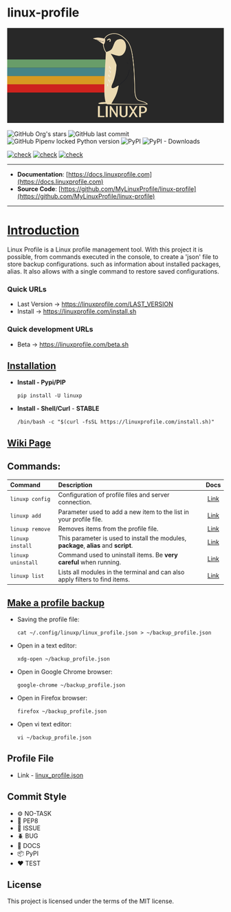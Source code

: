 # linux-profile

<img src="https://github.com/MyLinuxProfile/linux-profile/blob/master/docs/linuxp.png?raw=true">

![GitHub Org's stars](https://img.shields.io/github/stars/MyLinuxProfile?label=LinuxProfile&style=flat-square)
![GitHub last commit](https://img.shields.io/github/last-commit/MyLinuxProfile/linux-profile-basic?style=flat-square)
![GitHub Pipenv locked Python version](https://img.shields.io/github/pipenv/locked/python-version/MyLinuxProfile/linux-profile?style=flat-square)
![PyPI](https://img.shields.io/pypi/v/linuxp)
![PyPI - Downloads](https://img.shields.io/pypi/dm/linuxp?style=flat-square)

[![check](https://github.com/MyLinuxProfile/linux-profile/actions/workflows/python-publish-pypi.yml/badge.svg)](https://github.com/MyLinuxProfile/linux-profile/actions/workflows/python-publish-pypi.yml)
[![check](https://github.com/MyLinuxProfile/linux-profile/actions/workflows/python-publish-pypi-test.yml/badge.svg)](https://github.com/MyLinuxProfile/linux-profile/actions/workflows/python-publish-pypi-test.yml)
[![check](https://github.com/MyLinuxProfile/linux-profile/actions/workflows/python-app-test.yml/badge.svg)](https://github.com/MyLinuxProfile/linux-profile/actions/workflows/python-app-test.yml)

---

- **Documentation**: [https://docs.linuxprofile.com](https://docs.linuxprofile.com)
- **Source Code**: [https://github.com/MyLinuxProfile/linux-profile](https://github.com/MyLinuxProfile/linux-profile)

---

# [Introduction](https://docs.linuxprofile.com/)
Linux Profile is a Linux profile management tool. With this project it is possible, from commands executed in the console, to create a 'json' file to store backup configurations. such as information about installed packages, alias. It also allows with a single command to restore saved configurations.

### Quick URLs
- Last Version -> https://linuxprofile.com/LAST_VERSION
- Install -> https://linuxprofile.com/install.sh

### Quick development URLs
- Beta -> https://linuxprofile.com/beta.sh

## [Installation](https://docs.linuxprofile.com/)

- **Install - Pypi/PIP**

      pip install -U linuxp

- **Install - Shell/Curl** - **STABLE**

      /bin/bash -c "$(curl -fsSL https://linuxprofile.com/install.sh)"

## [Wiki Page](https://docs.linuxprofile.com/)

## Commands:

| Command               | Description                                                                           | Docs                                   |
|:--------------------- |:------------------------------------------------------------------------------------- | :------------------------------------: | 
| ``linuxp config``     | Configuration of profile files and server connection.                                 | [Link](https://docs.linuxprofile.com/) |
| ``linuxp add``        | Parameter used to add a new item to the list in your profile file.                    | [Link](https://docs.linuxprofile.com/) |
| ``linuxp remove``     | Removes items from the profile file.                                                  | [Link](https://docs.linuxprofile.com/) |
| ``linuxp install``    | This parameter is used to install the modules, **package**, **alias** and **script**. | [Link](https://docs.linuxprofile.com/) |
| ``linuxp uninstall``  | Command used to uninstall items. Be **very careful** when running.                    | [Link](https://docs.linuxprofile.com/) |
| ``linuxp list``       | Lists all modules in the terminal and can also apply filters to find items.           | [Link](https://docs.linuxprofile.com/) |

## [Make a profile backup](https://docs.linuxprofile.com/)

- Saving the profile file:

      cat ~/.config/linuxp/linux_profile.json > ~/backup_profile.json

- Open in a text editor:

      xdg-open ~/backup_profile.json
        
- Open in Google Chrome browser:

      google-chrome ~/backup_profile.json
        
- Open in Firefox browser:

      firefox ~/backup_profile.json

- Open vi text editor:

      vi ~/backup_profile.json

## Profile File 

- Link - [linux_profile.json](https://linuxprofile.com/linux_profile.json)

## Commit Style
- ⚙️ NO-TASK
- 📝 PEP8
- 📌 ISSUE
- 🪲 BUG
- 📘 DOCS
- 📦 PyPI
- ❤️️ TEST

## License

This project is licensed under the terms of the MIT license.
